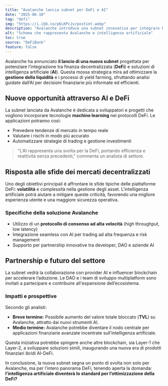 ```yaml
---
title: "Avalanche lancia subnet per DeFi e AI"
date: "2025-06-10"
tag: "defi"
img: "https://i.ibb.co/p6LKPcJv/postint.webp"
description: "Avalanche introduce una subnet innovativa per integrare DeFi e intelligenza artificiale."
alt: "Schema che rappresenta Avalanche e intelligenza artificiale"
toc: true
source: "DeFiBank"
feature: false
---
```


Avalanche ha annunciato **il lancio di una nuova subnet** progettata per potenziare l’integrazione tra finanza decentralizzata (**DeFi**) e soluzioni di intelligenza artificiale (**AI**). Questa mossa strategica mira ad ottimizzare la **gestione della liquidità** e i processi di yield farming, sfruttando analisi guidate dall’AI per decisioni finanziarie più informate ed efficienti.

## Nuove opportunità attraverso AI e DeFi

La subnet lanciata da Avalanche è dedicata a sviluppatori e progetti che vogliono incorporare tecnologie **machine learning** nei protocolli DeFi. Le applicazioni potranno così:

- Prevedere tendenze di mercato in tempo reale
- Valutare i rischi in modo più accurato
- Automatizzare strategie di trading e gestione investimenti

> "L’AI rappresenta una svolta per la DeFi, portando efficienza e reattività senza precedenti," commenta un analista di settore.

## Risposta alle sfide dei mercati decentralizzati

Uno degli obiettivi principali è affrontare le sfide tipiche delle piattaforme DeFi: **volatilità** e complessità nella gestione degli asset. L'intelligenza artificiale potrà aiutare a mitigare queste criticità, favorendo una migliore esperienza utente e una maggiore sicurezza operativa.

### Specifiche della soluzione Avalanche

- Utilizzo di un **protocollo di consenso ad alta velocità** (high throughput, low latency)
- Integrazione seamless con AI per trading ad alta frequenza e risk management
- Supporto per partnership innovative tra developer, DAO e aziende AI

## Partnership e futuro del settore

La subnet vedrà la collaborazione con provider AI e influencer blockchain per accelerare l’adozione. Le DAO e i team di sviluppo multiplatform sono invitati a partecipare e contribuire all'espansione dell’ecosistema.

### Impatti e prospettive

Secondo gli analisti:

- **Breve termine:** Possibile aumento del valore totale bloccato (**TVL**) su Avalanche, attratto dai nuovi strumenti AI.
- **Medio termine:** Avalanche potrebbe diventare il nodo centrale per applicazioni finanziarie avanzate incentrate sull’intelligenza artificiale.

Questa iniziativa potrebbe spingere anche altre blockchain, sia Layer-1 che Layer-2, a sviluppare soluzioni simili, inaugurando una nuova era di prodotti finanziari ibridi AI-DeFi.

In conclusione, la nuova subnet segna un punto di svolta non solo per Avalanche, ma per l’intero panorama DeFi, tenendo aperta la domanda: **l’intelligenza artificiale diventerà lo standard per l’ottimizzazione della DeFi?**